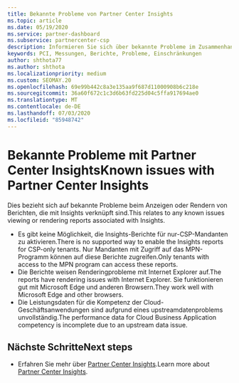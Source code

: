 ```yaml
---
title: Bekannte Probleme von Partner Center Insights
ms.topic: article
ms.date: 05/19/2020
ms.service: partner-dashboard
ms.subservice: partnercenter-csp
description: Informieren Sie sich über bekannte Probleme im Zusammenhang mit den PCI-Berichten (Partner Center Insights).
keywords: PCI, Messungen, Berichte, Probleme, Einschränkungen
author: shthota77
ms.author: shthota
ms.localizationpriority: medium
ms.custom: SEOMAY.20
ms.openlocfilehash: 69e99b442c8a3e135aa9f687d11000908b6c218e
ms.sourcegitcommit: 36a60f672c1c3d6b63fd225d04c5ffa917694ae0
ms.translationtype: MT
ms.contentlocale: de-DE
ms.lasthandoff: 07/03/2020
ms.locfileid: "85948742"
---
```

# <a name="known-issues-with-partner-center-insights"></a><span data-ttu-id="13e37-104">Bekannte Probleme mit Partner Center Insights</span><span class="sxs-lookup"><span data-stu-id="13e37-104">Known issues with Partner Center Insights</span></span>

<span data-ttu-id="13e37-105">Dies bezieht sich auf bekannte Probleme beim Anzeigen oder Rendern von Berichten, die mit Insights verknüpft sind.</span><span class="sxs-lookup"><span data-stu-id="13e37-105">This relates to any known issues viewing or rendering reports associated with Insights.</span></span>

- <span data-ttu-id="13e37-106">Es gibt keine Möglichkeit, die Insights-Berichte für nur-CSP-Mandanten zu aktivieren.</span><span class="sxs-lookup"><span data-stu-id="13e37-106">There is no supported way to enable the Insights reports for CSP-only tenants.</span></span> <span data-ttu-id="13e37-107">Nur Mandanten mit Zugriff auf das MPN-Programm können auf diese Berichte zugreifen.</span><span class="sxs-lookup"><span data-stu-id="13e37-107">Only tenants with access to the MPN program can access these reports.</span></span>
- <span data-ttu-id="13e37-108">Die Berichte weisen Renderingprobleme mit Internet Explorer auf.</span><span class="sxs-lookup"><span data-stu-id="13e37-108">The reports have rendering issues with Internet Explorer.</span></span> <span data-ttu-id="13e37-109">Sie funktionieren gut mit Microsoft Edge und anderen Browsern.</span><span class="sxs-lookup"><span data-stu-id="13e37-109">They work well with Microsoft Edge and other browsers.</span></span>
- <span data-ttu-id="13e37-110">Die Leistungsdaten für die Kompetenz der Cloud-Geschäftsanwendungen sind aufgrund eines upstreamdatenproblems unvollständig.</span><span class="sxs-lookup"><span data-stu-id="13e37-110">The performance data for Cloud Business Application competency is incomplete due to an upstream data issue.</span></span>

## <a name="next-steps"></a><span data-ttu-id="13e37-111">Nächste Schritte</span><span class="sxs-lookup"><span data-stu-id="13e37-111">Next steps</span></span>

- <span data-ttu-id="13e37-112">Erfahren Sie mehr über [Partner Center Insights](partner-center-insights.md).</span><span class="sxs-lookup"><span data-stu-id="13e37-112">Learn more about [Partner Center Insights](partner-center-insights.md).</span></span>
